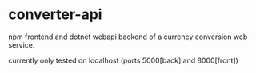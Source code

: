 # converter-api
 
 npm frontend and dotnet webapi backend of a currency conversion web service.
 
 currently only tested on localhost (ports 5000[back] and 8000[front])

